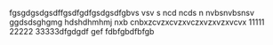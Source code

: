 fgsgdgsdgsdffgsdfgdfgsdgsdfgbvs vsv s
ncd ncds n
nvbsnvbsnsv
ggdsdsghgmg
hdshdhmhmj
nxb cnbxzcvzxcvzxvczxvzxvzxvcvx
11111
22222
33333dfgdgdf gef fdbfgbdfbfgb
